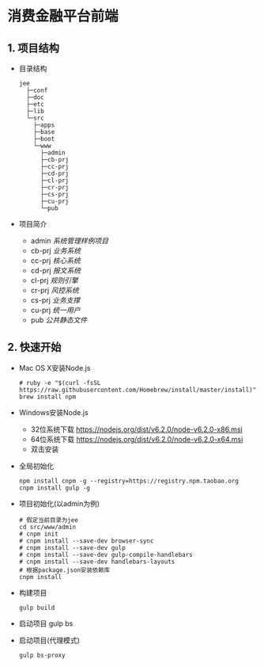 # 消费金融平台前端

## 1. 项目结构

- 目录结构

      jee
        ├─conf
        ├─doc
        ├─etc
        ├─lib
        └─src
          ├─apps
          ├─base
          ├─boot
          └─www
            ├─admin
            ├─cb-prj
            ├─cc-prj
            ├─cd-prj
            ├─cl-prj
            ├─cr-prj
            ├─cs-prj
            ├─cu-prj
            └─pub

- 项目简介

  - admin *系统管理样例项目*
  - cb-prj *业务系统*
  - cc-prj *核心系统*
  - cd-prj *报文系统*
  - cl-prj *规则引擎*
  - cr-prj *风控系统*
  - cs-prj *业务支撑*
  - cu-prj *统一用户*
  - pub *公共静态文件*

## 2. 快速开始

- Mac OS X安装Node.js

      # ruby -e "$(curl -fsSL https://raw.githubusercontent.com/Homebrew/install/master/install)"
      brew install npm

- Windows安装Node.js

  - 32位系统下载 https://nodejs.org/dist/v6.2.0/node-v6.2.0-x86.msi
  - 64位系统下载 https://nodejs.org/dist/v6.2.0/node-v6.2.0-x64.msi
  - 双击安装

- 全局初始化

      npm install cnpm -g --registry=https://registry.npm.taobao.org
      cnpm install gulp -g

- 项目初始化(以admin为例)

      # 假定当前目录为jee
      cd src/www/admin
      # cnpm init
      # cnpm install --save-dev browser-sync
      # cnpm install --save-dev gulp
      # cnpm install --save-dev gulp-compile-handlebars
      # cnpm install --save-dev handlebars-layouts
      # 根据package.json安装依赖库
      cnpm install

- 构建项目

      gulp build

- 启动项目
      gulp bs

- 启动项目(代理模式)

      gulp bs-proxy